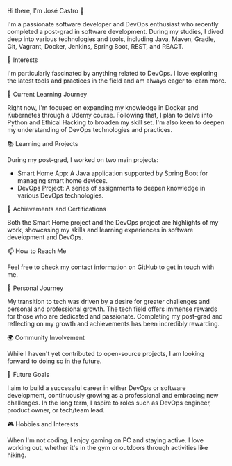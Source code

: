 Hi there, I'm José Castro 👋

I'm a passionate software developer and DevOps enthusiast who recently completed a post-grad in software development. During my studies, I dived deep into various technologies and tools, including Java, Maven, Gradle, Git, Vagrant, Docker, Jenkins, Spring Boot, REST, and REACT.

👀 Interests

I'm particularly fascinated by anything related to DevOps. I love exploring the latest tools and practices in the field and am always eager to learn more.

🌱 Current Learning Journey

Right now, I'm focused on expanding my knowledge in Docker and Kubernetes through a Udemy course. Following that, I plan to delve into Python and Ethical Hacking to broaden my skill set. I'm also keen to deepen my understanding of DevOps technologies and practices.

📚 Learning and Projects

During my post-grad, I worked on two main projects:

  - Smart Home App: A Java application supported by Spring Boot for managing smart home devices.
  - DevOps Project: A series of assignments to deepen knowledge in various DevOps technologies.

🌟 Achievements and Certifications

Both the Smart Home project and the DevOps project are highlights of my work, showcasing my skills and learning experiences in software development and DevOps.

📫 How to Reach Me

Feel free to check my contact information on GitHub to get in touch with me.

🚀 Personal Journey

My transition to tech was driven by a desire for greater challenges and personal and professional growth. The tech field offers immense rewards for those who are dedicated and passionate. Completing my post-grad and reflecting on my growth and achievements has been incredibly rewarding.

🌍 Community Involvement

While I haven't yet contributed to open-source projects, I am looking forward to doing so in the future.

🎯 Future Goals

I aim to build a successful career in either DevOps or software development, continuously growing as a professional and embracing new challenges. In the long term, I aspire to roles such as DevOps engineer, product owner, or tech/team lead.

🎮 Hobbies and Interests

When I'm not coding, I enjoy gaming on PC and staying active. I love working out, whether it's in the gym or outdoors through activities like hiking.
<!---
jose-p-castro/jose-p-castro is a ✨ special ✨ repository because its `README.md` (this file) appears on your GitHub profile.
You can click the Preview link to take a look at your changes.
--->

